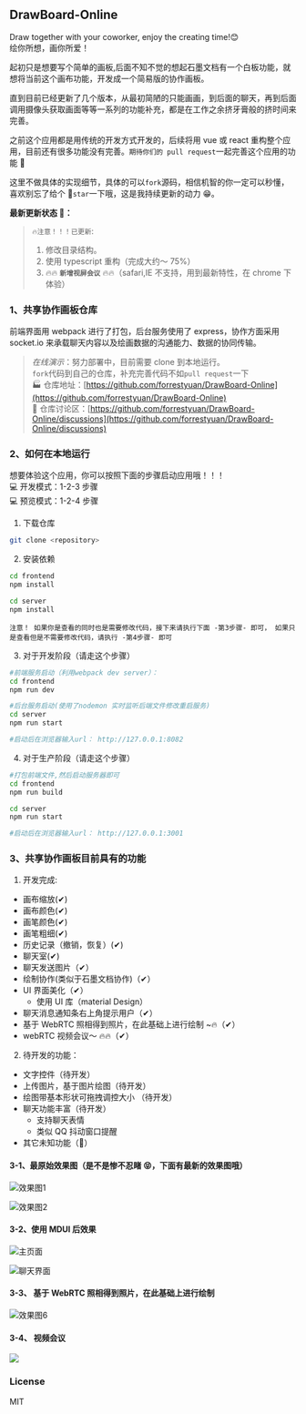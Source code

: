 ## DrawBoard-Online

Draw together with your coworker, enjoy the creating time!😊  
绘你所想，画你所爱！

起初只是想要写个简单的画板,后面不知不觉的想起石墨文档有一个白板功能，就想将当前这个画布功能，开发成一个简易版的协作画板。

直到目前已经更新了几个版本，从最初简陋的只能画画，到后面的聊天，再到后面调用摄像头获取画面等等一系列的功能补充，都是在工作之余挤牙膏般的挤时间来完善。

之前这个应用都是用传统的开发方式开发的，后续将用 vue 或 react 重构整个应用，目前还有很多功能没有完善。`期待你们的 pull request`一起完善这个应用的功能 🤣

这里不做具体的实现细节，具体的可以`fork`源码，相信机智的你一定可以秒懂，喜欢别忘了给个 🌟`star`一下哦，这是我持续更新的动力 😁。

**最新更新状态 🚩：**

> `🔥注意！！！已更新`:
>
> 1. 修改目录结构。
> 2. 使用 typescript 重构（完成大约～ 75%）
> 3. 🔥🔥 **`新增视屏会议`** 🔥🔥（safari,IE 不支持，用到最新特性，在 chrome 下体验）

### 1、共享协作画板仓库

前端界面用 webpack 进行了打包，后台服务使用了 express，协作方面采用 socket.io 来承载聊天内容以及绘画数据的沟通能力、数据的协同传输。

> _在线演示_：努力部署中，目前需要 clone 到本地运行。  
>  `fork`代码到自己的仓库，补充完善代码不如`pull request`一下  
> 🏭 仓库地址：[https://github.com/forrestyuan/DrawBoard-Online](https://github.com/forrestyuan/DrawBoard-Online)  
> 💬 仓库讨论区：[https://github.com/forrestyuan/DrawBoard-Online/discussions](https://github.com/forrestyuan/DrawBoard-Online/discussions)

### 2、如何在本地运行

想要体验这个应用，你可以按照下面的步骤启动应用哦！！！  
💻 开发模式：1-2-3 步骤  
💻 预览模式：1-2-4 步骤

1. 下载仓库

```bash
git clone <repository>
```

2. 安装依赖

```bash
cd frontend
npm install

cd server
npm install
```

`注意！ 如果你是查看的同时也是需要修改代码，接下来请执行下面 -第3步骤- 即可， 如果只是查看但是不需要修改代码，请执行 -第4步骤- 即可`

3. 对于开发阶段（请走这个步骤）

```bash
#前端服务启动（利用webpack dev server）：
cd frontend
npm run dev

#后台服务启动(使用了nodemon 实时监听后端文件修改重启服务)
cd server
npm run start

#启动后在浏览器输入url： http://127.0.0.1:8082
```

4.  对于生产阶段（请走这个步骤）

```bash
#打包前端文件,然后启动服务器即可
cd frontend
npm run build

cd server
npm run start

#启动后在浏览器输入url： http://127.0.0.1:3001
```

### 3、共享协作画板目前具有的功能

1. 开发完成:

- 画布缩放(✔)
- 画布颜色(✔)
- 画笔颜色(✔)
- 画笔粗细(✔)
- 历史记录（撤销，恢复）(✔)
- 聊天室(✔)
- 聊天发送图片（✔）
- 绘制协作(类似于石墨文档协作)（✔）
- UI 界面美化（✔）
  - 使用 UI 库（material Design）
- 聊天消息通知条右上角提示用户（✔）
- 基于 WebRTC 照相得到照片，在此基础上进行绘制 ~🔥（✔）
- webRTC 视频会议～ 🔥🔥（✔）

2. 待开发的功能：

- 文字控件（待开发）
- 上传图片，基于图片绘图（待开发）
- 绘图带基本形状可拖拽调控大小 （待开发）
- 聊天功能丰富（待开发）
  - 支持聊天表情
  - 类似 QQ 抖动窗口提醒
- 其它未知功能（🤔）

#### 3-1、最原始效果图（是不是惨不忍睹 😝，下面有最新的效果图哦）

![效果图1](http://photo.forrestyuan.cn/draw1.gif)

![效果图2](http://photo.forrestyuan.cn/draw2.gif)

#### 3-2、使用 MDUI 后效果

![主页面](https://ftp.bmp.ovh/imgs/2021/04/66ef3d125a2f1359.png)

![聊天界面](https://ftp.bmp.ovh/imgs/2021/04/142f399de96c884b.png)

#### 3-3、 基于 WebRTC 照相得到照片，在此基础上进行绘制

![效果图6](http://photo.forrestyuan.cn/DB_RTC2.png)

#### 3-4、 视频会议

![](https://ftp.bmp.ovh/imgs/2021/04/49ca2a0b7a86d982.png)

### License

MIT
